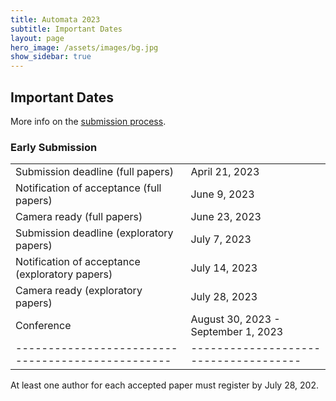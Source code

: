 ```yaml
---
title: Automata 2023
subtitle: Important Dates
layout: page
hero_image: /assets/images/bg.jpg
show_sidebar: true
---
```


## Important Dates

More info on the [submission process](/submission.html).

### Early Submission

|                                                 |                                     |
|-------------------------------------------------|-------------------------------------|
| Submission deadline (full papers)               | April 21, 2023                      |
| Notification of acceptance (full papers)          | June 9, 2023                        |
| Camera ready (full papers)                      | June 23, 2023                       |
| Submission deadline (exploratory papers)        | July 7, 2023                        |
| Notification of acceptance (exploratory papers) | July 14, 2023                       |
| Camera ready (exploratory papers)               | July 28, 2023                       |
| Conference                                      | August 30, 2023 - September 1, 2023 |
|-------------------------------------------------|-------------------------------------|

At least one author for each accepted paper must register by July 28, 202.
